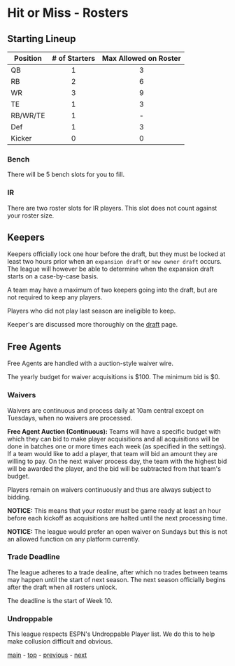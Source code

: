# Hit or Miss - Rosters

## Starting Lineup

| Position | # of Starters | Max Allowed on Roster |
|---|:---:|:---:|
| QB | 1 | 3 |
| RB | 2 | 6 |
| WR | 3 | 9 |
| TE | 1 | 3 |
| RB/WR/TE | 1 | - |
| Def | 1 | 3 |
| Kicker | 0 | 0 |

### Bench

There will be 5 bench slots for you to fill.

### IR

There are two roster slots for IR players.
This slot does not count against your roster size.

## Keepers

Keepers officially lock one hour before the draft, but they must be locked at least two hours prior when an `expansion draft` or `new owner draft` occurs. The league will however be able to determine when the expansion draft starts on a case-by-case basis.

A team may have a maximum of two keepers going into the draft, but are not required to keep any players.

Players who did not play last season are ineligible to keep.

Keeper's are discussed more thoroughly on the [draft][draft] page.

## Free Agents

Free Agents are handled with a auction-style waiver wire.

The yearly budget for waiver acquisitions is $100.
The minimum bid is $0.

### Waivers

Waivers are continuous and process daily at 10am central except on Tuesdays, when no waivers are processed.

**Free Agent Auction (Continuous):** Teams will have a specific budget with which they can bid to make player acquisitions and all acquisitions will be done in batches one or more times each week (as specified in the settings).
If a team would like to add a player, that team will bid an amount they are willing to pay. On the next waiver process day, the team with the highest bid will be awarded the player, and the bid will be subtracted from that team's budget.

Players remain on waivers continuously and thus are always subject to bidding.

**NOTICE:** This means that your roster must be game ready at least an hour before each kickoff as acquisitions are halted until the next processing time.

**NOTICE:** The league would prefer an open waiver on Sundays but this is not an allowed function on any platform currently. 

### Trade Deadline

The league adheres to a trade dealine, after which no trades between teams may happen until the start of next season. The next season officially begins after the draft when all rosters unlock. 

The deadline is the start of Week 10.

### Undroppable

This league respects ESPN's Undroppable Player list.
We do this to help make collusion difficult and obvious.

[main][main] - [top][top] - [previous][previous] - [next][next]

[main]: readme.md
[top]: rosters.md
[previous]: scoring.md
[next]: draft.md

[draft]: draft.md
